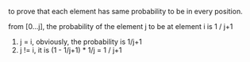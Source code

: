 to prove that each element has same probability to be in every position.

from [0...j], the probability of the element j to be at element i is 1 / j+1
1. j = i, obviously, the probability is 1/j+1
2. j != i, it is (1 - 1/j+1) * 1/j = 1 / j+1